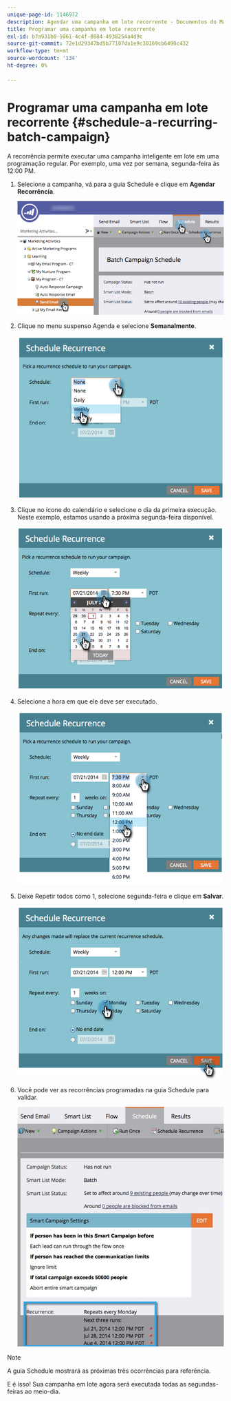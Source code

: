 ```yaml
---
unique-page-id: 1146972
description: Agendar uma campanha em lote recorrente - Documentos do Marketo - Documentação do produto
title: Programar uma campanha em lote recorrente
exl-id: b7a931b0-5061-4c4f-8084-4938254a4d9c
source-git-commit: 72e1d29347bd5b77107da1e9c30169cb6490c432
workflow-type: tm+mt
source-wordcount: '134'
ht-degree: 0%

---
```


# Programar uma campanha em lote recorrente {#schedule-a-recurring-batch-campaign}

A recorrência permite executar uma campanha inteligente em lote em uma programação regular. Por exemplo, uma vez por semana, segunda-feira às 12:00 PM.

1. Selecione a campanha, vá para a guia Schedule e clique em **Agendar Recorrência**.

   ![](assets/recurrencehands-sendemail.png)

1. Clique no menu suspenso Agenda e selecione **Semanalmente**.

   ![](assets/image2014-9-22-11-3a41-3a42.png)

1. Clique no ícone do calendário e selecione o dia da primeira execução. Neste exemplo, estamos usando a próxima segunda-feira disponível.

   ![](assets/image2014-9-22-11-3a41-3a46.png)

1. Selecione a hora em que ele deve ser executado.

   ![](assets/image2014-9-22-11-3a41-3a49.png)

1. Deixe Repetir todos como 1, selecione segunda-feira e clique em **Salvar**.

   ![](assets/image2014-9-22-11-3a41-3a53.png)

1. Você pode ver as recorrências programadas na guia Schedule para validar.

   ![](assets/recurrence.jpg)

>[!NOTE]
>
>A guia Schedule mostrará as próximas três ocorrências para referência.

E é isso! Sua campanha em lote agora será executada todas as segundas-feiras ao meio-dia.
